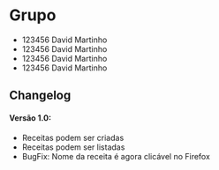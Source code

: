 # Grupo
- 123456 David Martinho
- 123456 David Martinho
- 123456 David Martinho
- 123456 David Martinho

## Changelog
#### Versão 1.0:
- Receitas podem ser criadas
- Receitas podem ser listadas
- BugFix: Nome da receita é agora clicável no Firefox